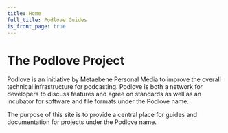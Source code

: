 ```yaml
---
title: Home
full_title: Podlove Guides
is_front_page: true
---
```


# The Podlove Project

Podlove is an initiative by Metaebene Personal Media to improve the overall technical infrastructure for podcasting. Podlove is both a network for developers to discuss features and agree on standards as well as an incubator for software and file formats under the Podlove name.

The purpose of this site is to provide a central place for guides and documentation for projects under the Podlove name.
